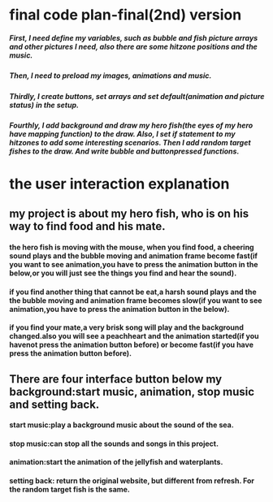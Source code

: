 
# final code plan-final(2nd) version


##### First, I need define my variables, such as bubble and fish picture arrays and other pictures I need, also there are some hitzone positions and the music.

##### Then, I need to preload my images, animations and music.

##### Thirdly, I create buttons, set arrays and set default(animation and picture status) in the setup.

##### Fourthly, I add background and draw my hero fish(the eyes of my hero have mapping function) to the draw. Also, I set if statement to my hitzones to add some interesting scenarios. Then I add random target fishes to the draw. And write bubble and buttonpressed functions.

# the user interaction explanation
## my project is about my hero fish, who is on his way to find food and his mate.
#### the hero fish is moving with the mouse, when you find food, a cheering sound plays and the bubble moving and animation frame become fast(if you want to see animation,you have to press the animation button in the below,or you will just see the things you find and hear the sound).
#### if you find another thing that cannot be eat,a harsh sound plays and the the bubble moving and animation frame becomes slow(if you want to see animation,you have to press the animation button in the below).
#### if you find your mate,a very  brisk song will play and the background changed.also you will see a peachheart and the animation started(if you havenot press the animation button before) or become fast(if you have press the animation button before).

## There are four interface button below my background:start music, animation, stop music and setting back.
#### start music:play a background music about the sound of the sea.
#### stop music:can stop all the sounds and songs in  this project.
####  animation:start the animation of the jellyfish and waterplants.
#### setting back: return the original website, but different from refresh. For the random target fish is the same.